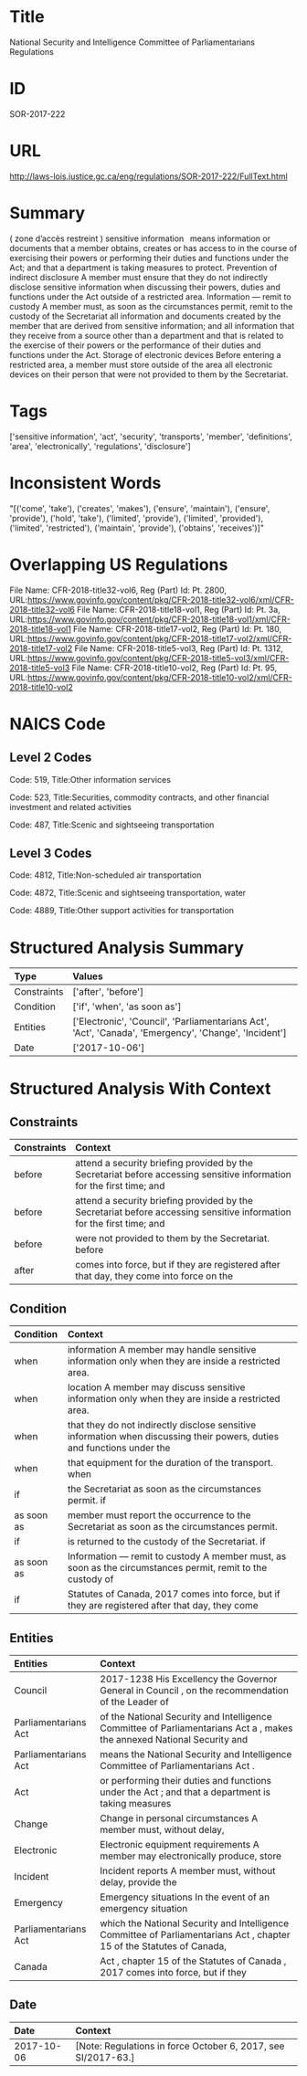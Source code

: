 # Title
National Security and Intelligence Committee of Parliamentarians Regulations


# ID
SOR-2017-222

# URL
http://laws-lois.justice.gc.ca/eng/regulations/SOR-2017-222/FullText.html


# Summary
( zone d’accès restreint ) sensitive information  means information or documents that a member obtains, creates or has access to in the course of exercising their powers or performing their duties and functions under the Act; and that a department is taking measures to protect.
Prevention of indirect disclosure A member must ensure that they do not indirectly disclose sensitive information when discussing their powers, duties and functions under the Act outside of a restricted area.
Information — remit to custody A member must, as soon as the circumstances permit, remit to the custody of the Secretariat all information and documents created by the member that are derived from sensitive information; and all information that they receive from a source other than a department and that is related to the exercise of their powers or the performance of their duties and functions under the Act. Storage of electronic devices Before entering a restricted area, a member must store outside of the area all electronic devices on their person that were not provided to them by the Secretariat.


# Tags
['sensitive information', 'act', 'security', 'transports', 'member', 'definitions', 'area', 'electronically', 'regulations', 'disclosure']


# Inconsistent Words
"[('come', 'take'), ('creates', 'makes'), ('ensure', 'maintain'), ('ensure', 'provide'), ('hold', 'take'), ('limited', 'provide'), ('limited', 'provided'), ('limited', 'restricted'), ('maintain', 'provide'), ('obtains', 'receives')]"


# Overlapping US Regulations
File Name: CFR-2018-title32-vol6, Reg (Part) Id: Pt. 2800, URL:https://www.govinfo.gov/content/pkg/CFR-2018-title32-vol6/xml/CFR-2018-title32-vol6
File Name: CFR-2018-title18-vol1, Reg (Part) Id: Pt. 3a, URL:https://www.govinfo.gov/content/pkg/CFR-2018-title18-vol1/xml/CFR-2018-title18-vol1
File Name: CFR-2018-title17-vol2, Reg (Part) Id: Pt. 180, URL:https://www.govinfo.gov/content/pkg/CFR-2018-title17-vol2/xml/CFR-2018-title17-vol2
File Name: CFR-2018-title5-vol3, Reg (Part) Id: Pt. 1312, URL:https://www.govinfo.gov/content/pkg/CFR-2018-title5-vol3/xml/CFR-2018-title5-vol3
File Name: CFR-2018-title10-vol2, Reg (Part) Id: Pt. 95, URL:https://www.govinfo.gov/content/pkg/CFR-2018-title10-vol2/xml/CFR-2018-title10-vol2



# NAICS Code
## Level 2 Codes
Code: 519, Title:Other information services

Code: 523, Title:Securities, commodity contracts, and other financial investment and related activities

Code: 487, Title:Scenic and sightseeing transportation




## Level 3 Codes
Code: 4812, Title:Non-scheduled air transportation

Code: 4872, Title:Scenic and sightseeing transportation, water

Code: 4889, Title:Other support activities for transportation







# Structured Analysis Summary
| Type        | Values                                                                                                |
|:------------|:------------------------------------------------------------------------------------------------------|
| Constraints | ['after', 'before']                                                                                   |
| Condition   | ['if', 'when', 'as soon as']                                                                          |
| Entities    | ['Electronic', 'Council', 'Parliamentarians Act', 'Act', 'Canada', 'Emergency', 'Change', 'Incident'] |
| Date        | ['2017-10-06']                                                                                        |


# Structured Analysis With Context
 


## Constraints
| Constraints   | Context                                                                                                                |
|:--------------|:-----------------------------------------------------------------------------------------------------------------------|
| before        | attend a security briefing provided by the Secretariat before  accessing sensitive information for the first time; and |
| before        | attend a security briefing provided by the Secretariat before  accessing sensitive information for the first time; and |
| before        | were not provided to them by the Secretariat. before                                                                   |
| after         | comes into force, but if they are registered after that day, they come into force on the                               |


## Condition
| Condition   | Context                                                                                                                 |
|:------------|:------------------------------------------------------------------------------------------------------------------------|
| when        | information A member may handle sensitive information only when  they are inside a restricted area.                     |
| when        | location A member may discuss sensitive information only when  they are inside a restricted area.                       |
| when        | that they do not indirectly disclose sensitive information when discussing their powers, duties and functions under the |
| when        | that equipment for the duration of the transport. when                                                                  |
| if          | the Secretariat as soon as the circumstances permit. if                                                                 |
| as soon as  | member must report the occurrence to the Secretariat as soon as  the circumstances permit.                              |
| if          | is returned to the custody of the Secretariat. if                                                                       |
| as soon as  | Information — remit to custody A member must,  as soon as the circumstances permit, remit to the custody of             |
| if          | Statutes of Canada, 2017 comes into force, but if they are registered after that day, they come                         |


## Entities
| Entities             | Context                                                                                                                 |
|:---------------------|:------------------------------------------------------------------------------------------------------------------------|
| Council              | 2017-1238 His Excellency the Governor General in  Council , on the recommendation of the Leader of                      |
| Parliamentarians Act | of the National Security and Intelligence Committee of Parliamentarians Act a , makes the annexed National Security and |
| Parliamentarians Act | means the National Security and Intelligence Committee of Parliamentarians Act  .                                       |
| Act                  | or performing their duties and functions under the Act ; and that a department is taking measures                       |
| Change               | Change in personal circumstances A member must, without delay,                                                          |
| Electronic           | Electronic equipment requirements A member may electronically produce, store                                            |
| Incident             | Incident reports A member must, without delay, provide the                                                              |
| Emergency            | Emergency situations In the event of an emergency situation                                                             |
| Parliamentarians Act | which the National Security and Intelligence Committee of Parliamentarians Act , chapter 15 of the Statutes of Canada,  |
| Canada               | Act , chapter 15 of the Statutes of Canada , 2017 comes into force, but if they                                         |


## Date
| Date       | Context                                                         |
|:-----------|:----------------------------------------------------------------|
| 2017-10-06 | [Note: Regulations in force October 6, 2017,  see  SI/2017-63.] |


